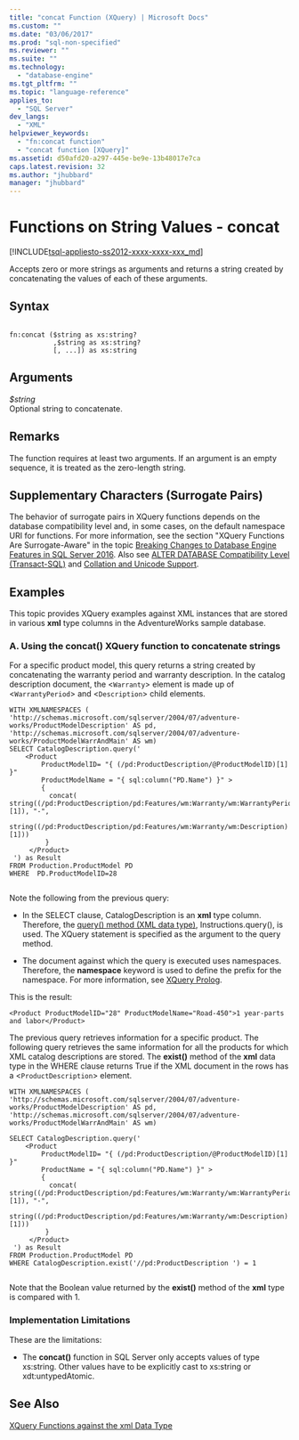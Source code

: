 ```yaml
---
title: "concat Function (XQuery) | Microsoft Docs"
ms.custom: ""
ms.date: "03/06/2017"
ms.prod: "sql-non-specified"
ms.reviewer: ""
ms.suite: ""
ms.technology: 
  - "database-engine"
ms.tgt_pltfrm: ""
ms.topic: "language-reference"
applies_to: 
  - "SQL Server"
dev_langs: 
  - "XML"
helpviewer_keywords: 
  - "fn:concat function"
  - "concat function [XQuery]"
ms.assetid: d50afd20-a297-445e-be9e-13b48017e7ca
caps.latest.revision: 32
ms.author: "jhubbard"
manager: "jhubbard"
---
```

# Functions on String Values - concat
[!INCLUDE[tsql-appliesto-ss2012-xxxx-xxxx-xxx_md](../a9retired/includes/tsql-appliesto-ss2012-xxxx-xxxx-xxx-md.md)]

  Accepts zero or more strings as arguments and returns a string created by concatenating the values of each of these arguments.  
  
## Syntax  
  
```  
  
fn:concat ($string as xs:string?  
           ,$string as xs:string?  
           [, ...]) as xs:string  
```  
  
## Arguments  
 *$string*  
 Optional string to concatenate.  
  
## Remarks  
 The function requires at least two arguments. If an argument is an empty sequence, it is treated as the zero-length string.  
  
## Supplementary Characters (Surrogate Pairs)  
 The behavior of surrogate pairs in XQuery functions depends on the database compatibility level and, in some cases, on the default namespace URI for functions. For more information, see the section "XQuery Functions Are Surrogate-Aware" in the topic [Breaking Changes to Database Engine Features in SQL Server 2016](../database-engine/breaking-changes-to-database-engine-features-in-sql-server-2016.md). Also see [ALTER DATABASE Compatibility Level &#40;Transact-SQL&#41;](../t-sql/statements/alter-database-transact-sql-compatibility-level.md) and [Collation and Unicode Support](../relational-databases/collations/collation-and-unicode-support.md).  
  
## Examples  
 This topic provides XQuery examples against XML instances that are stored in various **xml** type columns in the AdventureWorks sample database.  
  
### A. Using the concat() XQuery function to concatenate strings  
 For a specific product model, this query returns a string created by concatenating the warranty period and warranty description. In the catalog description document, the <`Warranty`> element is made up of <`WarrantyPeriod`> and <`Description`> child elements.  
  
```  
WITH XMLNAMESPACES (  
'http://schemas.microsoft.com/sqlserver/2004/07/adventure-works/ProductModelDescription' AS pd,  
'http://schemas.microsoft.com/sqlserver/2004/07/adventure-works/ProductModelWarrAndMain' AS wm)  
SELECT CatalogDescription.query('  
    <Product   
        ProductModelID= "{ (/pd:ProductDescription/@ProductModelID)[1] }"  
        ProductModelName = "{ sql:column("PD.Name") }" >  
        {   
          concat( string((/pd:ProductDescription/pd:Features/wm:Warranty/wm:WarrantyPeriod)[1]), "-",  
                  string((/pd:ProductDescription/pd:Features/wm:Warranty/wm:Description)[1]))   
         }   
     </Product>  
 ') as Result  
FROM Production.ProductModel PD  
WHERE  PD.ProductModelID=28  
  
```  
  
 Note the following from the previous query:  
  
-   In the SELECT clause, CatalogDescription is an **xml** type column. Therefore, the [query() method (XML data type)](../t-sql/data-types/query-method-xml-data-type.md), Instructions.query(), is used. The XQuery statement is specified as the argument to the query method.  
  
-   The document against which the query is executed uses namespaces. Therefore, the **namespace** keyword is used to define the prefix for the namespace. For more information, see [XQuery Prolog](../xquery/modules-and-prologs-xquery-prolog.md).  
  
 This is the result:  
  
```  
<Product ProductModelID="28" ProductModelName="Road-450">1 year-parts and labor</Product>  
```  
  
 The previous query retrieves information for a specific product. The following query retrieves the same information for all the products for which XML catalog descriptions are stored. The **exist()** method of the **xml** data type in the WHERE clause returns True if the XML document in the rows has a <`ProductDescription`> element.  
  
```  
WITH XMLNAMESPACES (  
'http://schemas.microsoft.com/sqlserver/2004/07/adventure-works/ProductModelDescription' AS pd,  
'http://schemas.microsoft.com/sqlserver/2004/07/adventure-works/ProductModelWarrAndMain' AS wm)  
  
SELECT CatalogDescription.query('  
    <Product   
        ProductModelID= "{ (/pd:ProductDescription/@ProductModelID)[1] }"   
        ProductName = "{ sql:column("PD.Name") }" >  
        {   
          concat( string((/pd:ProductDescription/pd:Features/wm:Warranty/wm:WarrantyPeriod)[1]), "-",  
                  string((/pd:ProductDescription/pd:Features/wm:Warranty/wm:Description)[1]))   
         }   
     </Product>  
 ') as Result  
FROM Production.ProductModel PD  
WHERE CatalogDescription.exist('//pd:ProductDescription ') = 1  
  
```  
  
 Note that the Boolean value returned by the **exist()** method of the **xml** type is compared with 1.  
  
### Implementation Limitations  
 These are the limitations:  
  
-   The **concat()** function in SQL Server only accepts values of type xs:string. Other values have to be explicitly cast to xs:string or xdt:untypedAtomic.  
  
## See Also  
 [XQuery Functions against the xml Data Type](../xquery/xquery-functions-against-the-xml-data-type.md)  
  
  